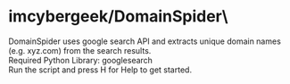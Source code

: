 # imcybergeek/DomainSpider\
DomainSpider uses google search API and extracts unique domain names (e.g. xyz.com) from the search results.\
Required Python Library: googlesearch\
Run the script and press H for Help to get started.
